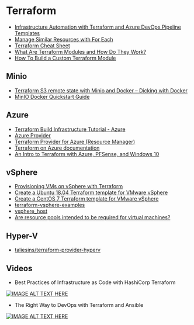 # Terraform

- [Infrastructure Automation with Terraform and Azure DevOps Pipeline Templates](https://cloudskills.io/blog/terraform-azure-devops?__s=vqubz5hb9jcpjdkkgpxe)
- [Manage Similar Resources with For Each](https://learn.hashicorp.com/tutorials/terraform/for-each)
- [Terraform Cheat Sheet](https://www.techbeatly.com/terraform-cheat-sheet/)
- [What Are Terraform Modules and How Do They Work?](https://www.freecodecamp.org/news/terraform-modules-explained/)
- [How To Build a Custom Terraform Module](https://www.digitalocean.com/community/tutorials/how-to-build-a-custom-terraform-module)

## Minio

- [Terraform S3 remote state with Minio and Docker – Dicking with Docker](https://dickingwithdocker.com/2019/02/terraform-s3-remote-state-with-minio-and-docker/)
- [MinIO Docker Quickstart Guide](https://docs.min.io/docs/minio-docker-quickstart-guide.html)

## Azure

- [Terraform Build Infrastructure Tutorial - Azure](https://learn.hashicorp.com/tutorials/terraform/azure-build?in=terraform/azure-get-started)
- [Azure Provider](https://registry.terraform.io/providers/hashicorp/azurerm/latest/docs)
- [Terraform Provider for Azure (Resource Manager)](https://github.com/terraform-providers/terraform-provider-azurerm)
- [Terraform on Azure documentation](https://docs.microsoft.com/en-us/azure/developer/terraform/)
- [An Intro to Terraform with Azure, PFSense, and Windows 10](https://fortynorthsecurity.com/blog/an-intro-to-terraform-with-azure-pfsense-and-windows-10/)

## vSphere

- [Provisioning VMs on vSphere with Terraform](https://wjloh.me/sddc/Terraform-vSphere-IaC/)
- [Create a Ubuntu 18.04 Terraform template for VMware vSphere](https://blog.inkubate.io/create-a-ubuntu-18-04-terraform-template-for-vmware-vsphere/)
- [Create a CentOS 7 Terraform template for VMware vSphere](https://blog.inkubate.io/create-a-centos-7-terraform-template-for-vmware-vsphere/amp/)
- [terraform-vsphere-examples](https://github.com/diodonfrost/terraform-vsphere-examples)
- [vsphere_host](https://registry.terraform.io/providers/hashicorp/vsphere/latest/docs/data-sources/host)
- [Are resource pools intended to be required for virtual machines?](https://github.com/hashicorp/terraform-provider-vsphere/issues/262)

## Hyper-V

- [taliesins/terraform-provider-hyperv](https://github.com/taliesins/terraform-provider-hyperv)

## Videos

- Best Practices of Infrastructure as Code with HashiCorp Terraform

[![IMAGE ALT TEXT HERE](http://img.youtube.com/vi/T56lZb7WNLc/default.jpg)](https://www.youtube.com/watch?v=T56lZb7WNLc&feature=youtu.be)

- The Right Way to DevOps with Terraform and Ansible

[![IMAGE ALT TEXT HERE](http://img.youtube.com/vi/AsPIKWF1y_M/default.jpg)](https://www.youtube.com/watch?v=AsPIKWF1y_ME)
